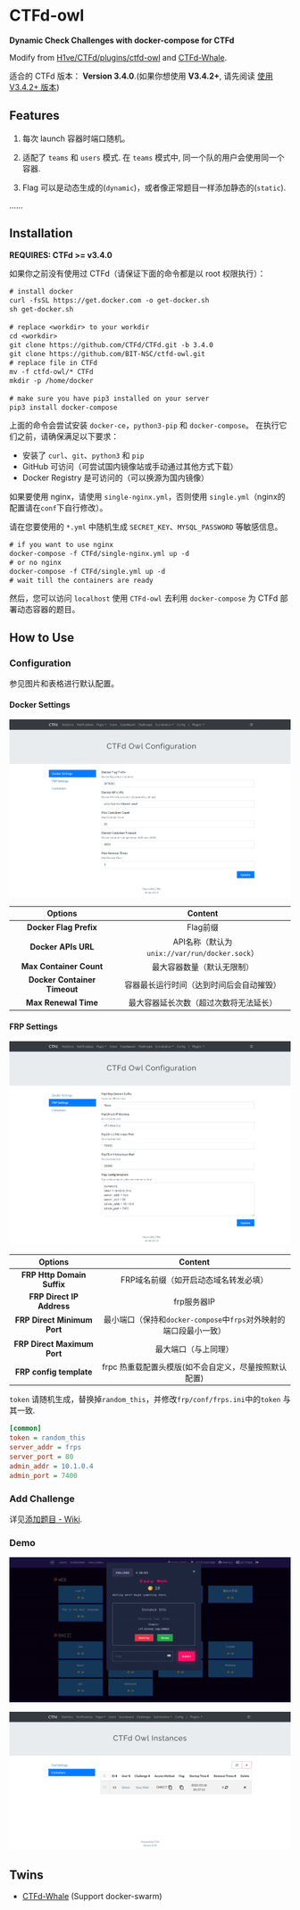 # CTFd-owl

**Dynamic Check Challenges with docker-compose for CTFd**

Modify from [H1ve/CTFd/plugins/ctfd-owl](https://github.com/D0g3-Lab/H1ve/tree/master/CTFd/plugins/ctfd-owl) and [CTFd-Whale](https://github.com/frankli0324/CTFd-Whale). 

适合的 CTFd 版本： **Version 3.4.0**.(如果你想使用 **V3.4.2+**, 请先阅读 [使用 V3.4.2+ 版本](https://github.com/BIT-NSC/CTFd-owl/wiki/%E4%B8%80%E4%BA%9B%E5%B8%B8%E8%A7%81%E9%97%AE%E9%A2%98#%E6%B7%BB%E5%8A%A0%E9%A2%98%E7%9B%AE))

## Features

1. 每次 launch 容器时端口随机。

2. 适配了 `teams` 和 `users` 模式. 在 `teams` 模式中, 同一个队的用户会使用同一个容器.

3. Flag 可以是动态生成的(`dynamic`)，或者像正常题目一样添加静态的(`static`).

......

## Installation

**REQUIRES: CTFd >= v3.4.0**

如果你之前没有使用过 CTFd（请保证下面的命令都是以 root 权限执行）：

```shell
# install docker
curl -fsSL https://get.docker.com -o get-docker.sh
sh get-docker.sh

# replace <workdir> to your workdir
cd <workdir>
git clone https://github.com/CTFd/CTFd.git -b 3.4.0
git clone https://github.com/BIT-NSC/ctfd-owl.git
# replace file in CTFd
mv -f ctfd-owl/* CTFd
mkdir -p /home/docker

# make sure you have pip3 installed on your server
pip3 install docker-compose
```

上面的命令会尝试安装 `docker-ce`，`python3-pip` 和 `docker-compose`。 在执行它们之前，请确保满足以下要求：

* 安装了 `curl`、`git`、`python3` 和 `pip`
* GitHub 可访问（可尝试国内镜像站或手动通过其他方式下载）
* Docker Registry 是可访问的（可以换源为国内镜像）

如果要使用 nginx，请使用 `single-nginx.yml`，否则使用 `single.yml`（nginx的配置请在`conf`下自行修改）。

请在您要使用的 `*.yml` 中随机生成 `SECRET_KEY`、`MYSQL_PASSWORD` 等敏感信息。

```shell
# if you want to use nginx
docker-compose -f CTFd/single-nginx.yml up -d
# or no nginx
docker-compose -f CTFd/single.yml up -d
# wait till the containers are ready
```

然后，您可以访问 `localhost` 使用 `CTFd-owl` 去利用 `docker-compose` 为 CTFd 部署动态容器的题目。

## How to Use

### Configuration

参见图片和表格进行默认配置。

#### Docker Settings

![Docker Settings](./assets/ctfd-owl_admin_settings-docker.png)

|Options|Content|
|:-:|:-:|
|**Docker Flag Prefix**|Flag前缀|
|**Docker APIs URL**|API名称（默认为`unix://var/run/docker.sock`）|
|**Max Container Count**|最大容器数量（默认无限制）|
|**Docker Container Timeout**|容器最长运行时间（达到时间后会自动摧毁）|
|**Max Renewal Time**|最大容器延长次数（超过次数将无法延长）|

#### FRP Settings

![FRP Settings](./assets/ctfd-owl_admin_settings-frp.png)


|Options|Content|
|:-:|:-:|
|**FRP Http Domain Suffix**|FRP域名前缀（如开启动态域名转发必填）|
|**FRP Direct IP Address**|frp服务器IP|
|**FRP Direct Minimum Port**|最小端口（保持和`docker-compose`中`frps`对外映射的端口段最小一致）|
|**FRP Direct Maximum Port**|最大端口（与上同理）|
|**FRP config template**|frpc 热重载配置头模版(如不会自定义，尽量按照默认配置)|

`token` 请随机生成，替换掉`random_this`，并修改`frp/conf/frps.ini`中的`token` 与其一致.

```ini
[common]
token = random_this
server_addr = frps
server_port = 80
admin_addr = 10.1.0.4
admin_port = 7400
```

### Add Challenge

详见[添加题目 - Wiki](https://github.com/BIT-NSC/CTFd-owl/wiki/%E4%B8%80%E4%BA%9B%E5%B8%B8%E8%A7%81%E9%97%AE%E9%A2%98#%E6%B7%BB%E5%8A%A0%E9%A2%98%E7%9B%AE).

### Demo

![challenges.png](./assets/challenges.png)

![containers](./assets/ctfd-owl_admin_containers.png)

## Twins

* [CTFd-Whale](https://github.com/frankli0324/CTFd-Whale) (Support docker-swarm)